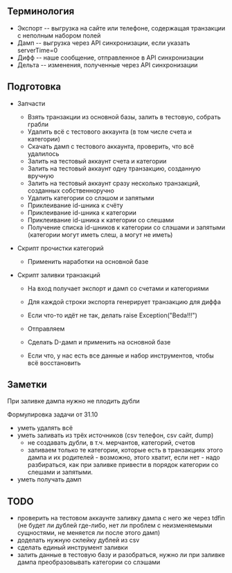 ## Терминология
* Экспорт -- выгрузка на сайте или телефоне, содержащая транзакции с неполным набором полей
* Дамп -- выгрузка через API синхронизации, если указать serverTime=0
* Дифф -- наше сообщение, отправленное в API синхронизации
* Дельта -- изменения, полученные через API синхронизации

## Подготовка
* Запчасти
	* Взять транзакции из основной базы, залить в тестовую, собрать грабли
	* Удалить всё с тестового аккаунта (в том числе счета и категории)
	* Скачать дамп с тестового аккаунта, проверить, что всё удалилось
	* Залить на тестовый аккаунт счета и категории
	* Залить на тестовый аккаунт одну транзакцию, созданную вручную
	* Залить на тестовый аккаунт сразу несколько транзакций, созданных собственноручно
	* Удалить категории со слэшом и запятыми
	* Приклеивание id-шника к счёту
	* Приклеивание id-шника к категории
	* Приклеивание id-шника к категории со слешами
	* Получение списка id-шников к категории со слэшами и запятыми (категории могут иметь слеш, а могут не иметь)

* Скрипт прочистки категорий
	* Применить наработки на основной базе

* Скрипт заливки транзакций
	* На вход получает экспорт и дамп со счетами и категориями
	* Для каждой строки экспорта генерирует транзакцию для диффа
	* Если что-то идёт не так, делать raise Exception("Beda!!!")
	* Отправляем

	* Сделать D-дамп и применить на основной базе
	* Если что, у нас есть все данные и набор инструментов, чтобы всё восстановить

## Заметки
При заливке дампа нужно не плодить дубли

Формулировка задачи от 31.10

* уметь удалять всё
* уметь заливать из трёх источников (csv телефон, csv сайт, dump)
	* не создавать дубли, в т.ч. мерчантов, категорий, счетов
	* заливаем только те категории, которые есть в транзакциях этого дампа и их родителей - возможно, этого хватит, 
	если нет - надо разбираться, как при заливке привести в порядок категории со слешами и запятыми.
* уметь получать дамп

## TODO
* проверить на тестовом аккаунте заливку дампа с него же через tdfin (не будет ли дублей где-либо, нет ли проблем с неизменяемыми сущностями, не меняется ли после этого дамп)
* доделать нужную склейку дублей из csv
* сделать единый инструмент заливки
* залить данные в тестовую базу и разобраться, нужно ли при заливке дампа преобразовывать категории со слэшами